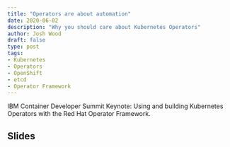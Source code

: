 ```yaml
---
title: "Operators are about automation"
date: 2020-06-02
description: "Why you should care about Kubernetes Operators"
author: Josh Wood
draft: false
type: post
tags:
- Kubernetes
- Operators
- OpenShift
- etcd
- Operator Framework
---
```


IBM Container Developer Summit Keynote: Using and building Kubernetes Operators with the Red Hat Operator Framework.

## Slides

<script async class="speakerdeck-embed" data-id="27142824e37c4c399145ce472522c098" data-ratio="1.77777777777778" src="//speakerdeck.com/assets/embed.js"></script>
